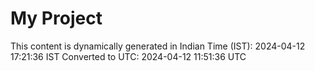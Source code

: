 # My Project

This content is dynamically generated in Indian Time (IST): 2024-04-12 17:21:36 IST
Converted to UTC: 2024-04-12 11:51:36 UTC
